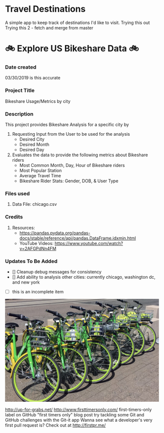 # Travel Destinations

A simple app to keep track of destinations I'd like to visit.
Trying this out
Trying this 2 - fetch and merge from master

# :bike:  Explore US Bikeshare Data  :bike:

### Date created
03/30/2019 is this accurate

### Project Title
Bikeshare Usage/Metrics by city

### Description
This project provides Bikeshare Analysis for a specific city
by 
1. Requesting Input from the User to be used for the analysis
	* Desired City 
	* Desired Month
	* Desired Day
2. Evaluates the data to provide the following metrics about Bikeshare riders
	* Most Common Month, Day, Hour of Bikeshare riders
	* Most Popular Station
	* Average Travel Time
	* Bikeshare Rider Stats:  Gender, DOB, & User Type  

### Files used
1. Data File:  chicago.csv

### Credits
1. Resources:
	* https://pandas.pydata.org/pandas-docs/stable/reference/api/pandas.DataFrame.idxmin.html
	* YouTube Videos: https://www.youtube.com/watch?v=2AFGPdNn4FM


### Updates To Be Added
- [] Cleanup debug messages for consistency 
- [] Add ability to analysis other cities: currently chicago, washington dc, and new york
- [ ] this is an incomplete item


![We Love Bikeshare](/images/chicagoBikeshare.png)

http://up-for-grabs.net/
http://www.firsttimersonly.com/
first-timers-only label on GitHub
"first timers only" blog post
try tackling some Git and GitHub challenges with the Git-it app
Wanna see what a developer's very first pull request is? Check out at http://firstpr.me/
